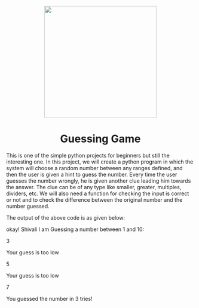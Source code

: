 <p align="center">
 <img src="https://user-images.githubusercontent.com/84700316/137260616-4d2fe782-ec6e-4c14-84f4-c232163c41b8.png" width=300px>
 </p>
 
<h1 align="center"> Guessing Game </h1>
 
This is one of the simple python projects for beginners but still the interesting one. In this project, we will create a python program in which the system will choose a random number between any ranges defined, and then the user is given a hint to guess the number. Every time the user guesses the number wrongly, he is given another clue leading him towards the answer. The clue can be of any type like smaller, greater, multiples, dividers, etc. We will also need a function for checking the input is correct or not and to check the difference between the original number and the number guessed. 

The output of the above code is as given below:

 okay! Shivali I am Guessing a number between 1 and 10:
 
 3
 
 Your guess is too low
 
 5
 
 Your guess is too low
 
 7
 
 You guessed the number in 3 tries!

